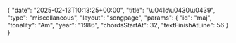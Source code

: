 {
    "date": "2025-02-13T10:13:25+00:00",
    "title": "\u041c\u0430\u0439",
    "type": "miscellaneous",
    "layout": "songpage",
    "params": {
        "id": "maj",
        "tonality": "Am",
        "year": "1986",
        "chordsStartAt": 32,
        "textFinishAtLine": 56
    }
}